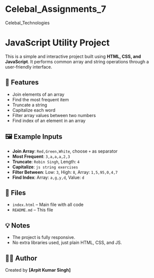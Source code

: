 # Celebal_Assignments_7
Celebal_Technologies

# JavaScript Utility Project

This is a simple and interactive project built using **HTML, CSS, and JavaScript**. It performs common array and string operations through a user-friendly interface.

## 🔧 Features

- Join elements of an array
- Find the most frequent item
- Truncate a string
- Capitalize each word
- Filter array values between two numbers
- Find index of an element in an array



## 🖼️ Example Inputs

- **Join Array**: `Red,Green,White`, choose `+` as separator
- **Most Frequent**: `3,a,a,a,2,3`
- **Truncate**: `Robin Singh`, Length: `4`
- **Capitalize**: `js string exercises`
- **Filter Between**: Low: `3`, High: `8`, Array: `1,5,95,0,4,7`
- **Find Index**: Array: `a,g,y,d`, Value: `d`

## 📁 Files

- `index.html` – Main file with all code
- `README.md` – This file

## 💡 Notes

- The project is fully responsive.
- No extra libraries used, just plain HTML, CSS, and JS.

## 🙋‍♂️ Author

Created by **[Arpit Kumar Singh]**  

